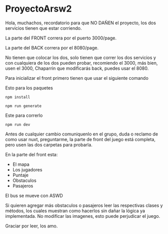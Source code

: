 # ProyectoArsw2

Hola, muchachos, recordatorio para que NO DAÑEN el proyecto, los dos servicios tienen que estar corriendo.

La parte del FRONT correra por el puerto 3000/page.

La parte del BACK correra por el 8080/page.

No tienen que colocar los dos, solo tienen que correr los dos servicios y con cualquiera de los dos pueden probar, recomiendo el 3000, más bien, usen el 3000, Chaparrin que modificarás back, puedes usar el 8080.

Para inicializar el front primero tienen que usar el siguiente comando

Esto para los paquetes

```
npm install
```
```
npm run generate
```
Este para correrlo

```
npm run dev
```
Antes de cualquier cambio comuniquenlo en el grupo, duda o reclamo de como usar nuxt, preguntarme, la parte de front del juego está completa, pero usen las dos carpetas para probarla.

En la parte del front esta:

* El mapa
* Los jugadores
* Puntaje
* Obstaculos
* Pasajeros

El bus se mueve con ASWD

Si quieren agregar más obstaculos o pasajeros leer las respectivas clases y métodos, los cuales muestran como hacerlos sin dañar la lógica ya implementada.
No modificar las imagenes, esto puede perjudicar el juego.

Graciar por leer, los amo.
